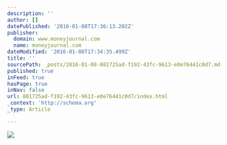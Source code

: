 ```yaml
---
description: ''
author: []
datePublished: '2016-01-08T17:36:13.202Z'
publisher:
  domain: www.moneyjournal.com
  name: moneyjournal.com
dateModified: '2016-01-08T17:34:35.499Z'
title: ''
sourcePath: _posts/2016-01-08-801725ad-f192-43fc-9613-e0e76441c0d7.md
published: true
inFeed: true
hasPage: true
inNav: false
url: 801725ad-f192-43fc-9613-e0e76441c0d7/index.html
_context: 'http://schema.org'
_type: Article

---
```

![](http://cdn.moneyjournal.com/wp-content/uploads/2015/09/seo-checklist-post.png)
